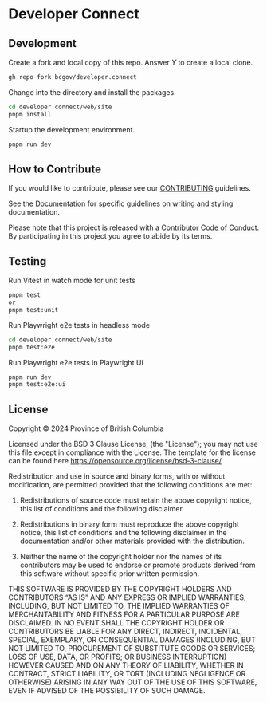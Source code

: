 # Developer Connect

## Development

Create a fork and local copy of this repo. Answer _Y_ to create a local clone.
```bash
gh repo fork bcgov/developer.connect
```

Change into the directory and install the packages.
```bash
cd developer.connect/web/site
pnpm install
```

Startup the development environment.
```bash
pnpm run dev
```

## How to Contribute

If you would like to contribute, please see our [CONTRIBUTING](./CONTRIBUTING.md) guidelines.

See the [Documentation](https://github.com/bcgov/sbc-apigw/tree/main/web/site/docs/README.md) for specific guidelines on writing and styling documentation.

Please note that this project is released with a [Contributor Code of Conduct](./CODE_OF_CONDUCT.md).
By participating in this project you agree to abide by its terms.

## Testing

Run Vitest in watch mode for unit tests
```bash
pnpm test
or
pnpm test:unit
```

Run Playwright e2e tests in headless mode
```bash
cd developer.connect/web/site
pnpm test:e2e
```

Run Playwright e2e tests in Playwright UI
```bash
pnpm run dev
pnpm test:e2e:ui
```

## License
Copyright © 2024 Province of British Columbia

Licensed under the BSD 3 Clause License, (the "License");
you may not use this file except in compliance with the License.
The template for the license can be found here
   https://opensource.org/license/bsd-3-clause/

Redistribution and use in source and binary forms,
with or without modification, are permitted provided that the
following conditions are met:

1. Redistributions of source code must retain the above copyright notice,
   this list of conditions and the following disclaimer.

2. Redistributions in binary form must reproduce the above copyright notice,
   this list of conditions and the following disclaimer in the documentation
   and/or other materials provided with the distribution.

3. Neither the name of the copyright holder nor the names of its contributors
   may be used to endorse or promote products derived from this software
   without specific prior written permission.

THIS SOFTWARE IS PROVIDED BY THE COPYRIGHT HOLDERS AND CONTRIBUTORS “AS IS”
AND ANY EXPRESS OR IMPLIED WARRANTIES, INCLUDING, BUT NOT LIMITED TO,
THE IMPLIED WARRANTIES OF MERCHANTABILITY AND FITNESS FOR A PARTICULAR PURPOSE
ARE DISCLAIMED. IN NO EVENT SHALL THE COPYRIGHT HOLDER OR CONTRIBUTORS BE
LIABLE FOR ANY DIRECT, INDIRECT, INCIDENTAL, SPECIAL, EXEMPLARY, OR
CONSEQUENTIAL DAMAGES (INCLUDING, BUT NOT LIMITED TO, PROCUREMENT OF
SUBSTITUTE GOODS OR SERVICES; LOSS OF USE, DATA, OR PROFITS; OR BUSINESS
INTERRUPTION) HOWEVER CAUSED AND ON ANY THEORY OF LIABILITY, WHETHER IN
CONTRACT, STRICT LIABILITY, OR TORT (INCLUDING NEGLIGENCE OR OTHERWISE)
ARISING IN ANY WAY OUT OF THE USE OF THIS SOFTWARE, EVEN IF ADVISED OF THE
POSSIBILITY OF SUCH DAMAGE.
